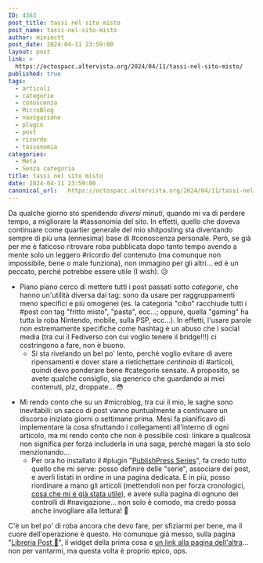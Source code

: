 ```yaml
---
ID: 4363
post_title: tassi nel sito misto
post_name: tassi-nel-sito-misto
author: minioctt
post_date: 2024-04-11 23:59:00
layout: post
link: >
  https://octospacc.altervista.org/2024/04/11/tassi-nel-sito-misto/
published: true
tags:
  - articoli
  - categorie
  - conoscenza
  - MicroBlog
  - navigazione
  - plugin
  - post
  - ricordo
  - tassonomia
categories:
  - Meta
  - Senza categoria
title: tassi nel sito misto
date: 2024-04-11 23:59:00
canonical_url:   https://octospacc.altervista.org/2024/04/11/tassi-nel-sito-misto/
---
```

<!-- wp:paragraph -->
<p>Da qualche giorno sto spendendo <em>diversi minuti</em>, quando mi va di perdere tempo, a migliorare la #tassonomia del sito. In effetti, quello che doveva continuare come quartier generale del mio shitposting sta diventando sempre di più una (ennesima) base di #conoscenza personale. Però, se già per me è faticoso ritrovare roba pubblicata dopo tanto tempo avendo a mente solo un leggero #ricordo del contenuto (ma comunque non impossibile, bene o male funziona), non immagino per gli altri... ed è un peccato, perché potrebbe essere utile (I wish). 😥️</p>
<!-- /wp:paragraph -->

<!-- wp:list -->
<ul><!-- wp:list-item -->
<li>Piano piano cerco di mettere tutti i post passati sotto <em>categorie</em>, che hanno un'utilità diversa dai tag: sono da usare per raggruppamenti meno specifici e più omogenei (es. la categoria "cibo" racchiude tutti i #post con tag "fritto misto", "pasta", ecc...; oppure, quella "gaming" ha tutta la roba Nintendo, mobile, sulla PSP, ecc...). In effetti, l'usare parole non estremamente specifiche come hashtag è un abuso che i social media (tra cui il Fediverso con cui voglio tenere il bridge!!!) ci costringono a fare, non è buono.<!-- wp:list -->
<ul><!-- wp:list-item -->
<li>Si sta rivelando un bel po' lento, perché voglio evitare di avere ripensamenti e dover stare a rietichettare <em>centinaia</em> di #articoli, quindi devo ponderare bene #categorie sensate. A proposito, se avete qualche consiglio, sia generico che guardando ai miei contenuti, plz, droppate... 😳️</li>
<!-- /wp:list-item --></ul>
<!-- /wp:list --></li>
<!-- /wp:list-item --></ul>
<!-- /wp:list -->

<!-- wp:list -->
<ul><!-- wp:list-item -->
<li>Mi rendo conto che su un #microblog, tra cui il mio, le saghe sono inevitabili: un sacco di post vanno puntualmente a continuare un discorso iniziato giorni o settimane prima. Mesi fa pianificavo di implementare la cosa sfruttando i collegamenti all'interno di ogni articolo, ma mi rendo conto che non è possibile così: linkare a qualcosa non significa per forza includerla in una saga, perché magari la sto solo menzionando...<!-- wp:list -->
<ul><!-- wp:list-item -->
<li>Per ora ho installato il #plugin "<a href="https://wordpress.org/plugins/organize-series/">PublishPress Series</a>", fa credo tutto quello che mi serve: posso definire delle "serie", associare dei post, e averli listati in ordine in una pagina dedicata. E in più, posso riordinare a mano gli articoli (mettendoli non per forza cronologici, <a href="/microblog-mirror/series/octt-v-whatsapp/">cosa che mi è già stata utile</a>), e avere sulla pagina di ognuno dei controlli di #navigazione... non solo è comodo, ma credo possa anche invogliare alla lettura! 🤑️</li>
<!-- /wp:list-item --></ul>
<!-- /wp:list --></li>
<!-- /wp:list-item --></ul>
<!-- /wp:list -->

<!-- wp:paragraph -->
<p>C'è un bel po' di roba ancora che devo fare, per sfiziarmi per bene, ma il cuore dell'operazione è questo. Ho comunque già messo, sulla pagina "<a href="/microblog-mirror/libreria-post/">Libreria Post 📂️</a>", il widget della prima cosa e <a href="/microblog-mirror/series/">un link alla pagina dell'altra</a>... non per vantarmi, ma questa volta è proprio epico, ops.</p>
<!-- /wp:paragraph -->
